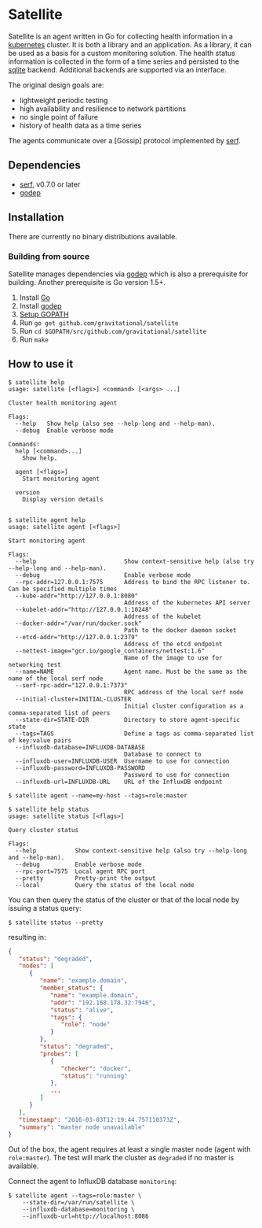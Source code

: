 # Satellite

Satellite is an agent written in Go for collecting health information in a [kubernetes] cluster.
It is both a library and an application. As a library, it can be used as a basis for a custom monitoring solution.
The health status information is collected in the form of a time series and persisted to the [sqlite] backend.
Additional backends are supported via an interface.

The original design goals are:

 - lightweight periodic testing
 - high availability and resilience to network partitions
 - no single point of failure
 - history of health data as a time series

The agents communicate over a [Gossip] protocol implemented by [serf].

## Dependencies
 - [serf], v0.7.0 or later
 - [godep]

## Installation

There are currently no binary distributions available.

### Building from source

Satellite manages dependencies via [godep] which is also a prerequisite for building.
Another prerequisite is Go version 1.5+.

 1. Install [Go]
 1. Install [godep]
 1. [Setup GOPATH]
 1. Run `go get github.com/gravitational/satellite`
 1. Run `cd $GOPATH/src/github.com/gravitational/satellite`
 1. Run `make`


## How to use it

```console
$ satellite help
usage: satellite [<flags>] <command> [<args> ...]

Cluster health monitoring agent

Flags:
  --help   Show help (also see --help-long and --help-man).
  --debug  Enable verbose mode

Commands:
  help [<command>...]
    Show help.

  agent [<flags>]
    Start monitoring agent

  version
    Display version details


$ satellite agent help
usage: satellite agent [<flags>]

Start monitoring agent

Flags:
  --help                         Show context-sensitive help (also try --help-long and --help-man).
  --debug                        Enable verbose mode
  --rpc-addr=127.0.0.1:7575      Address to bind the RPC listener to. Can be specified multiple times
  --kube-addr="http://127.0.0.1:8080"  
                                 Address of the kubernetes API server
  --kubelet-addr="http://127.0.0.1:10248"  
                                 Address of the kubelet
  --docker-addr="/var/run/docker.sock"  
                                 Path to the docker daemon socket
  --etcd-addr="http://127.0.0.1:2379"  
                                 Address of the etcd endpoint
  --nettest-image="gcr.io/google_containers/nettest:1.6"  
                                 Name of the image to use for networking test
  --name=NAME                    Agent name. Must be the same as the name of the local serf node
  --serf-rpc-addr="127.0.0.1:7373"  
                                 RPC address of the local serf node
  --initial-cluster=INITIAL-CLUSTER  
                                 Initial cluster configuration as a comma-separated list of peers
  --state-dir=STATE-DIR          Directory to store agent-specific state
  --tags=TAGS                    Define a tags as comma-separated list of key:value pairs
  --influxdb-database=INFLUXDB-DATABASE  
                                 Database to connect to
  --influxdb-user=INFLUXDB-USER  Username to use for connection
  --influxdb-password=INFLUXDB-PASSWORD  
                                 Password to use for connection
  --influxdb-url=INFLUXDB-URL    URL of the InfluxDB endpoint

$ satellite agent --name=my-host --tags=role:master

$ satellite help status
usage: satellite status [<flags>]

Query cluster status

Flags:
  --help           Show context-sensitive help (also try --help-long and --help-man).
  --debug          Enable verbose mode
  --rpc-port=7575  Local agent RPC port
  --pretty         Pretty-print the output
  --local          Query the status of the local node
```

You can then query the status of the cluster or that of the local node by issuing a status query:

```console
$ satellite status --pretty
```

resulting in:

```json
{
   "status": "degraded",
   "nodes": [
      {
         "name": "example.domain",
         "member_status": {
            "name": "example.domain",
            "addr": "192.168.178.32:7946",
            "status": "alive",
            "tags": {
               "role": "node"
            }
         },
         "status": "degraded",
         "probes": [
            {
               "checker": "docker",
               "status": "running"
            },
            ...
         ]
      }
   ],
   "timestamp": "2016-03-03T12:19:44.757110373Z",
   "summary": "master node unavailable"
}
```


Out of the box, the agent requires at least a single master node (agent with `role:master`). The test will mark the cluster as `degraded` if no master is available.

Connect the agent to InfluxDB database `monitoring`:

```console
$ satellite agent --tags=role:master \
	--state-dir=/var/run/satellite \
	--influxdb-database=monitoring \
	--influxdb-url=http://localhost:8086
```


[//]: # (Footnots and references)

[Kubernetes]: <https://github.com/kubernetes/kubernetes>
[serf]: <https://www.serfdom.io/downloads.html>
[Go]: <https://golang.org/doc/install>
[godep]: <https://github.com/tools/godep>
[Setup GOPATH]: <https://golang.org/doc/code.html#GOPATH>
[sqlite]: <https://www.sqlite.org/>

